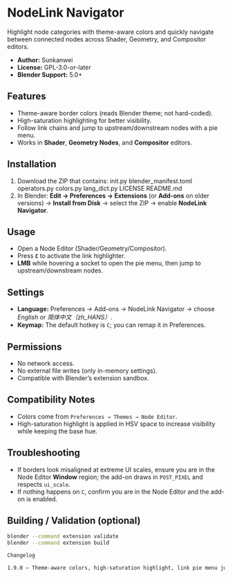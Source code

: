 # NodeLink Navigator

Highlight node categories with theme-aware colors and quickly navigate between connected nodes across Shader, Geometry, and Compositor editors.

- **Author:** Sunkanwei  
- **License:** GPL-3.0-or-later  
- **Blender Support:** 5.0+

## Features
- Theme-aware border colors (reads Blender theme; not hard-coded).
- High-saturation highlighting for better visibility.
- Follow link chains and jump to upstream/downstream nodes with a pie menu.
- Works in **Shader**, **Geometry Nodes**, and **Compositor** editors.

## Installation
1. Download the ZIP that contains:
init.py
blender_manifest.toml
operators.py
colors.py
lang_dict.py
LICENSE
README.md
2. In Blender: **Edit → Preferences → Extensions** (or **Add-ons** on older versions) → **Install from Disk** → select the ZIP → enable **NodeLink Navigator**.

## Usage
- Open a Node Editor (Shader/Geometry/Compositor).
- Press **`C`** to activate the link highlighter.
- **LMB** while hovering a socket to open the pie menu, then jump to upstream/downstream nodes.

## Settings
- **Language:** Preferences → Add-ons → NodeLink Navigator → choose *English* or *简体中文（zh_HANS）*.
- **Keymap:** The default hotkey is `C`; you can remap it in Preferences.

## Permissions
- No network access.
- No external file writes (only in-memory settings).
- Compatible with Blender’s extension sandbox.

## Compatibility Notes
- Colors come from `Preferences → Themes → Node Editor`.  
- High-saturation highlight is applied in HSV space to increase visibility while keeping the base hue.

## Troubleshooting
- If borders look misaligned at extreme UI scales, ensure you are in the Node Editor **Window** region; the add-on draws in `POST_PIXEL` and respects `ui_scale`.
- If nothing happens on `C`, confirm you are in the Node Editor and the add-on is enabled.

## Building / Validation (optional)
```bash
blender --command extension validate
blender --command extension build

Changelog

1.9.0 – Theme-aware colors, high-saturation highlight, link pie menu jump, zh_HANS/EN language toggle.